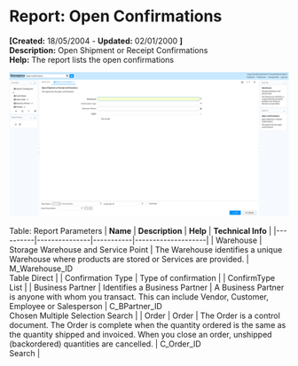 # Report: Open Confirmations

**[Created:** 18/05/2004 - **Updated:** 02/01/2000 **]**  
**Description:** Open Shipment or Receipt Confirmations  
**Help:** The report lists the open confirmations  

![](/img/docs/manual/OpenConfirmations-Report_iDempiere_v12.0.0.png)

Table: Report Parameters
| **Name** | **Description** | **Help** | **Technical Info** |
|----------|---------------|-----------|--------------------|
| Warehouse | Storage Warehouse and Service Point | The Warehouse identifies a unique Warehouse where products are stored or Services are provided. | M_Warehouse_ID<br/>Table Direct | 
| Confirmation Type | Type of confirmation |  | ConfirmType<br/>List | 
| Business Partner | Identifies a Business Partner | A Business Partner is anyone with whom you transact.  This can include Vendor, Customer, Employee or Salesperson | C_BPartner_ID<br/>Chosen Multiple Selection Search | 
| Order | Order | The Order is a control document.  The  Order is complete when the quantity ordered is the same as the quantity shipped and invoiced.  When you close an order, unshipped (backordered) quantities are cancelled. | C_Order_ID<br/>Search | 


